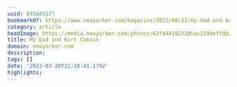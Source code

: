 ```yaml
---
uuid: 645601577
bookmarkOf: https://www.newyorker.com/magazine/2022/08/22/my-dad-and-kurt-cobain
category: article
headImage: https://media.newyorker.com/photos/62f44419232d5ac259deffdd/16:9/w_1280,c_limit/220822_r40869.jpg
title: My Dad and Kurt Cobain
domain: newyorker.com
description:
tags: []
date: '2023-03-20T21:10:41.179Z'
highlights:
---
```




